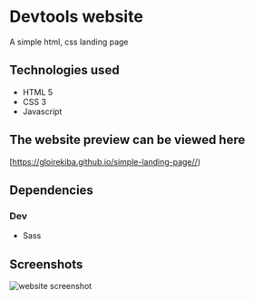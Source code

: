 # Devtools website

A simple html, css landing page


## Technologies used

* HTML 5
* CSS 3
* Javascript

## The website preview can be viewed here
[https://gloirekiba.github.io/simple-landing-page//)


## Dependencies

### Dev
* Sass


## Screenshots


![website screenshot](https://gdurl.com/EKZZU)
